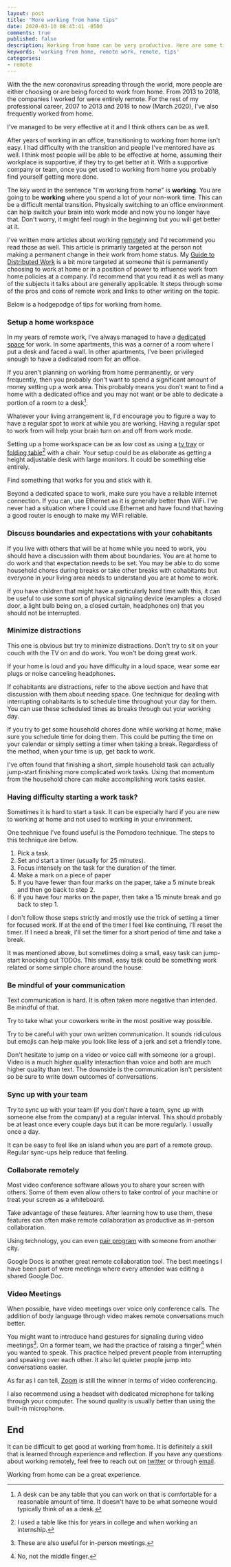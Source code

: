```yaml
---
layout: post
title: "More working from home tips"
date: 2020-03-10 08:43:41 -0500
comments: true
published: false
description: Working from home can be very productive. Here are some tips for making it better.
keywords: 'working from home, remote work, remote, tips'
categories: 
- remote
---
```


With the the new coronavirus spreading through the world, more people are either choosing or are being forced to work from home.
From 2013 to 2018, the companies I worked for were entirely remote.
For the rest of my professional career, 2007 to 2013 and 2018 to now (March 2020), I've also frequently worked from home.

I've managed to be very effective at it and I think others can be as well.

After years of working in an office, transitioning to working from home isn't easy.
I had difficulty with the transition and people I've mentored have as well.
I think most people will be able to be effective at home, assuming their workplace is supportive, if they try to get better at it.
With a supportive company or team, once you get used to working from home you probably find yourself getting more done.

The key word in the sentence "I'm working from home" is **working**.
You are going to be **working** where you spend a lot of your non-work time.
This can be a difficult mental transition.
Physically switching to an office environment can help switch your brain into work mode and now you no longer have that.
Don't worry, it might feel rough in the beginning but you will get better at it.

I've written more articles about working [remotely](/blog/categories/remote/) and I'd recommend you read those as well.
This article is primarily targeted at the person not making a permanent change in their work from home status.
My [Guide to Distributed Work](/blog/2017/10/31/a-guide-to-distributed-work/) is a bit more targeted at someone that is permanently choosing to work at home or in a position of power to influence work from home policies at a company.
I'd recommend that you read it as well as many of the subjects it talks about are generally applicable.
It steps through some of the pros and cons of remote work and links to other writing on the topic.

Below is a hodgepodge of tips for working from home.

### Setup a home workspace

In my years of remote work, I've always managed to have a [dedicated space](/blog/2015/03/31/my-home-work-space/) for work.
In some apartments, this was a corner of a room where I put a desk and faced a wall.
In other apartments, I've been privileged enough to have a dedicated room for an office.

If you aren't planning on working from home permanently, or very frequently, then you probably don't want to spend a significant amount of money setting up a work area.
This probably means you don't want to find a home with a dedicated office and you may not want or be able to dedicate a portion of a room to a desk[^1].

[^1]: A desk can be any table that you can work on that is comfortable for a reasonable amount of time. It doesn't have to be what someone would typically think of as a desk.

Whatever your living arrangement is, I'd encourage you to figure a way to have a regular spot to work at while you are working.
Having a regular spot to work from will help your brain turn on and off from work mode.

Setting up a home workspace can be as low cost as using a [tv tray](https://www.amazon.com/Folding-Holder-Height-Adjustments-Original/dp/B01LZPMFW9/) or [folding table](https://www.amazon.com/Lifetime-80251-Adjustable-Folding-Granite/dp/B0074HYWFG/)[^2] with a chair.
Your setup could be as elaborate as getting a height adjustable desk with large monitors.
It could be something else entirely.

[^2]: I used a table like this for years in college and when working an internship.

Find something that works for you and stick with it.

Beyond a dedicated space to work, make sure you have a reliable internet connection.
If you can, use Ethernet as it is generally better than WiFi.
I've never had a situation where I could use Ethernet and have found that having a good router is enough to make my WiFi reliable.

### Discuss boundaries and expectations with your cohabitants

If you live with others that will be at home while you need to work, you should have a discussion with them about boundaries.
You are at home to do work and that expectation needs to be set.
You may be able to do some household chores during breaks or take other breaks with cohabitants but everyone in your living area needs to understand you are at home to work.

If you have children that might have a particularly hard time with this, it can be useful to use some sort of physical signaling device (examples: a closed door, a light bulb being on, a closed curtain, headphones on) that you should not be interrupted.

### Minimize distractions

This one is obvious but try to minimize distractions.
Don't try to sit on your couch with the TV on and do work.
You won't be doing great work.

If your home is loud and you have difficulty in a loud space, wear some ear plugs or noise canceling headphones.

If cohabitants are distractions, refer to the above section and have that discussion with them about needing space.
One technique for dealing with interrupting cohabitants is to schedule time throughout your day for them.
You can use these scheduled times as breaks through out your working day.

If you try to get some household chores done while working at home, make sure you schedule time for doing them.
This could be putting the time on your calendar or simply setting a timer when taking a break.
Regardless of the method, when your time is up, get back to work.

I've often found that finishing a short, simple household task can actually jump-start finishing more complicated work tasks.
Using that momentum from the household chore can make accomplishing work tasks easier.

### Having difficulty starting a work task?

Sometimes it is hard to start a task.
It can be especially hard if you are new to working at home and not used to working in your environment.

One technique I've found useful is the Pomodoro technique.
The steps to this technique are below.

1. Pick a task.
1. Set and start a timer (usually for 25 minutes).
1. Focus intensely on the task for the duration of the timer.
1. Make a mark on a piece of paper
1. If you have fewer than four marks on the paper, take a 5 minute break and then go back to step 2.
1. If you have four marks on the paper, then take a 15 minute break and go back to step 1.

I don't follow those steps strictly and mostly use the trick of setting a timer for focused work.
If at the end of the timer I feel like continuing, I'll reset the timer.
If I need a break, I'll set the timer for a short period of time and take a break.

It was mentioned above, but sometimes doing a small, easy task can jump-start knocking out TODOs.
This small, easy task could be something work related or some simple chore around the house.

### Be mindful of your communication

Text communication is hard.
It is often taken more negative than intended.
Be mindful of that.

Try to take what your coworkers write in the most positive way possible.

Try to be careful with your own written communication.
It sounds ridiculous but emojis can help make you look like less of a jerk and set a friendly tone.

Don't hesitate to jump on a video or voice call with someone (or a group).
Video is a much higher quality interaction than voice and both are much higher quality than text.
The downside is the communication isn't persistent so be sure to write down outcomes of conversations.

### Sync up with your team

Try to sync up with your team (if you don't have a team, sync up with someone else from the company) at a regular interval.
This should probably be at least once every couple days but it can be more regularly.
I usually once a day.

It can be easy to feel like an island when you are part of a remote group.
Regular sync-ups help reduce that feeling.

### Collaborate remotely

Most video conference software allows you to share your screen with others.
Some of them even allow others to take control of your machine or treat your screen as a whiteboard.

Take advantage of these features.
After learning how to use them, these features can often make remote collaboration as productive as in-person collaboration.

Using technology, you can even [pair program](/blog/2015/01/24/remote-pairing/) with someone from another city.

Google Docs is another great remote collaboration tool.
The best meetings I have been part of were meetings where every attendee was editing a shared Google Doc.

### Video Meetings

When possible, have video meetings over voice only conference calls.
The addition of body language through video makes remote conversations much better.

You might want to introduce hand gestures for signaling during video meetings[^3].
On a former team, we had the practice of raising a finger[^4] when you wanted to speak.
This practice helped prevent people from interrupting and speaking over each other.
It also let quieter people jump into conversations easier.

[^3]: These are also useful for in-person meetings.

[^4]: No, not the middle finger.

As far as I can tell, [Zoom](http://zoom.us/) is still the winner in terms of video conferencing.

I also recommend using a headset with dedicated microphone for talking through your computer.
The sound quality is usually better than using the built-in microphone.

## End

It can be difficult to get good at working from home.
It is definitely a skill that is learned through experience and reflection.
If you have any questions about working remotely, feel free to reach out on [twitter](https://twitter.com/jakemcc) or through [email](mailto:jake@jakemccrary.com).

Working from home can be a great experience.
